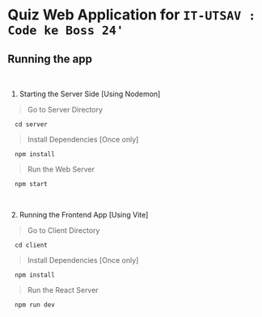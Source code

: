 # Quiz Web Application for ```IT-UTSAV : Code ke Boss 24'```


## Running the app

<br />

1. Starting the Server Side [Using Nodemon]
> Go to Server Directory
```
  cd server
```
> Install Dependencies [Once only]
```
  npm install
```
> Run the Web Server
```
  npm start
```


<br />

2. Running the Frontend App [Using Vite]
> Go to Client Directory
```
  cd client
```
> Install Dependencies [Once only]
```
  npm install
```
> Run the React Server
```
  npm run dev
```



